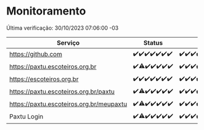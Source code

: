 # Monitoramento

Última verificação: 30/10/2023 07:06:00 -03

|Serviço|Status|Últimas 24h|
|---|---|---|
|https://github.com|<span title="2023-10-23: OK=24">✔️</span><span title="2023-10-24: OK=24">✔️</span><span title="2023-10-25: OK=24">✔️</span><span title="2023-10-26: OK=24">✔️</span><span title="2023-10-27: OK=24">✔️</span><span title="2023-10-28: OK=24">✔️</span><span title="2023-10-29: OK=11">✔️</span>|<span title="29/10/2023 08:02:00 -03 : 200">✔️</span><span title="29/10/2023 09:09:00 -03 : 200">✔️</span><span title="29/10/2023 10:05:00 -03 : 200">✔️</span><span title="29/10/2023 11:03:00 -03 : 200">✔️</span><span title="29/10/2023 12:03:00 -03 : 200">✔️</span><span title="29/10/2023 13:06:00 -03 : 200">✔️</span><span title="29/10/2023 14:02:00 -03 : 200">✔️</span><span title="29/10/2023 15:07:00 -03 : 200">✔️</span><span title="29/10/2023 16:02:00 -03 : 200">✔️</span><span title="29/10/2023 17:04:00 -03 : 200">✔️</span><span title="29/10/2023 18:03:00 -03 : 200">✔️</span><span title="29/10/2023 19:03:00 -03 : 200">✔️</span><span title="29/10/2023 20:04:00 -03 : 200">✔️</span><span title="29/10/2023 21:29:00 -03 : 200">✔️</span><span title="29/10/2023 22:42:00 -03 : 200">✔️</span><span title="29/10/2023 23:15:00 -03 : 200">✔️</span><span title="30/10/2023 00:07:00 -03 : 200">✔️</span><span title="30/10/2023 01:07:00 -03 : 200">✔️</span><span title="30/10/2023 02:06:00 -03 : 200">✔️</span><span title="30/10/2023 03:08:00 -03 : 200">✔️</span><span title="30/10/2023 04:06:00 -03 : 200">✔️</span><span title="30/10/2023 05:08:00 -03 : 200">✔️</span><span title="30/10/2023 06:06:00 -03 : 200">✔️</span><span title="30/10/2023 07:06:00 -03 : 200">✔️</span>|
|https://paxtu.escoteiros.org.br|<span title="2023-10-23: OK=24">✔️</span><span title="2023-10-24: OK=17, Falhas=7">⚠️</span><span title="2023-10-25: OK=24">✔️</span><span title="2023-10-26: OK=24">✔️</span><span title="2023-10-27: OK=24">✔️</span><span title="2023-10-28: OK=24">✔️</span><span title="2023-10-29: OK=11">✔️</span>|<span title="29/10/2023 08:02:00 -03 : 200">✔️</span><span title="29/10/2023 09:09:00 -03 : 200">✔️</span><span title="29/10/2023 10:05:00 -03 : 200">✔️</span><span title="29/10/2023 11:03:00 -03 : 200">✔️</span><span title="29/10/2023 12:03:00 -03 : 200">✔️</span><span title="29/10/2023 13:06:00 -03 : 200">✔️</span><span title="29/10/2023 14:02:00 -03 : 200">✔️</span><span title="29/10/2023 15:07:00 -03 : 200">✔️</span><span title="29/10/2023 16:02:00 -03 : 200">✔️</span><span title="29/10/2023 17:04:00 -03 : 200">✔️</span><span title="29/10/2023 18:03:00 -03 : 200">✔️</span><span title="29/10/2023 19:03:00 -03 : 200">✔️</span><span title="29/10/2023 20:04:00 -03 : 200">✔️</span><span title="29/10/2023 21:29:00 -03 : 200">✔️</span><span title="29/10/2023 22:42:00 -03 : 200">✔️</span><span title="29/10/2023 23:15:00 -03 : 200">✔️</span><span title="30/10/2023 00:07:00 -03 : 200">✔️</span><span title="30/10/2023 01:07:00 -03 : 200">✔️</span><span title="30/10/2023 02:06:00 -03 : 200">✔️</span><span title="30/10/2023 03:08:00 -03 : 200">✔️</span><span title="30/10/2023 04:06:00 -03 : 200">✔️</span><span title="30/10/2023 05:08:00 -03 : 200">✔️</span><span title="30/10/2023 06:06:00 -03 : 200">✔️</span><span title="30/10/2023 07:06:00 -03 : 200">✔️</span>|
|https://escoteiros.org.br|<span title="2023-10-23: OK=24">✔️</span><span title="2023-10-24: OK=24">✔️</span><span title="2023-10-25: OK=24">✔️</span><span title="2023-10-26: OK=24">✔️</span><span title="2023-10-27: OK=24">✔️</span><span title="2023-10-28: OK=24">✔️</span><span title="2023-10-29: OK=11">✔️</span>|<span title="29/10/2023 08:02:00 -03 : 200">✔️</span><span title="29/10/2023 09:09:00 -03 : 200">✔️</span><span title="29/10/2023 10:05:00 -03 : 200">✔️</span><span title="29/10/2023 11:03:00 -03 : 200">✔️</span><span title="29/10/2023 12:03:00 -03 : 200">✔️</span><span title="29/10/2023 13:06:00 -03 : 200">✔️</span><span title="29/10/2023 14:02:00 -03 : 200">✔️</span><span title="29/10/2023 15:07:00 -03 : 200">✔️</span><span title="29/10/2023 16:02:00 -03 : 200">✔️</span><span title="29/10/2023 17:04:00 -03 : 200">✔️</span><span title="29/10/2023 18:03:00 -03 : 200">✔️</span><span title="29/10/2023 19:03:00 -03 : 200">✔️</span><span title="29/10/2023 20:04:00 -03 : 200">✔️</span><span title="29/10/2023 21:29:00 -03 : 200">✔️</span><span title="29/10/2023 22:42:00 -03 : 200">✔️</span><span title="29/10/2023 23:15:00 -03 : 200">✔️</span><span title="30/10/2023 00:07:00 -03 : 200">✔️</span><span title="30/10/2023 01:07:00 -03 : 200">✔️</span><span title="30/10/2023 02:06:00 -03 : 200">✔️</span><span title="30/10/2023 03:08:00 -03 : 200">✔️</span><span title="30/10/2023 04:06:00 -03 : 200">✔️</span><span title="30/10/2023 05:08:00 -03 : 200">✔️</span><span title="30/10/2023 06:06:00 -03 : 200">✔️</span><span title="30/10/2023 07:06:00 -03 : 200">✔️</span>|
|https://paxtu.escoteiros.org.br/paxtu|<span title="2023-10-23: OK=24">✔️</span><span title="2023-10-24: OK=17, Falhas=7">⚠️</span><span title="2023-10-25: OK=24">✔️</span><span title="2023-10-26: OK=24">✔️</span><span title="2023-10-27: OK=24">✔️</span><span title="2023-10-28: OK=24">✔️</span><span title="2023-10-29: OK=11">✔️</span>|<span title="29/10/2023 08:02:00 -03 : 200">✔️</span><span title="29/10/2023 09:09:00 -03 : 200">✔️</span><span title="29/10/2023 10:05:00 -03 : 200">✔️</span><span title="29/10/2023 11:03:00 -03 : 200">✔️</span><span title="29/10/2023 12:03:00 -03 : 200">✔️</span><span title="29/10/2023 13:06:00 -03 : 200">✔️</span><span title="29/10/2023 14:02:00 -03 : 200">✔️</span><span title="29/10/2023 15:07:00 -03 : 200">✔️</span><span title="29/10/2023 16:02:00 -03 : 200">✔️</span><span title="29/10/2023 17:04:00 -03 : 200">✔️</span><span title="29/10/2023 18:03:00 -03 : 200">✔️</span><span title="29/10/2023 19:03:00 -03 : 200">✔️</span><span title="29/10/2023 20:04:00 -03 : 200">✔️</span><span title="29/10/2023 21:29:00 -03 : 200">✔️</span><span title="29/10/2023 22:42:00 -03 : 200">✔️</span><span title="29/10/2023 23:15:00 -03 : 200">✔️</span><span title="30/10/2023 00:07:00 -03 : 200">✔️</span><span title="30/10/2023 01:07:00 -03 : 200">✔️</span><span title="30/10/2023 02:06:00 -03 : 200">✔️</span><span title="30/10/2023 03:08:00 -03 : 200">✔️</span><span title="30/10/2023 04:06:00 -03 : 200">✔️</span><span title="30/10/2023 05:08:00 -03 : 200">✔️</span><span title="30/10/2023 06:06:00 -03 : 200">✔️</span><span title="30/10/2023 07:06:00 -03 : 200">✔️</span>|
|https://paxtu.escoteiros.org.br/meupaxtu|<span title="2023-10-23: OK=24">✔️</span><span title="2023-10-24: OK=17, Falhas=7">⚠️</span><span title="2023-10-25: OK=24">✔️</span><span title="2023-10-26: OK=24">✔️</span><span title="2023-10-27: OK=24">✔️</span><span title="2023-10-28: OK=24">✔️</span><span title="2023-10-29: OK=11">✔️</span>|<span title="29/10/2023 08:02:00 -03 : 200">✔️</span><span title="29/10/2023 09:09:00 -03 : 200">✔️</span><span title="29/10/2023 10:05:00 -03 : 200">✔️</span><span title="29/10/2023 11:03:00 -03 : 200">✔️</span><span title="29/10/2023 12:03:00 -03 : 200">✔️</span><span title="29/10/2023 13:06:00 -03 : 200">✔️</span><span title="29/10/2023 14:02:00 -03 : 200">✔️</span><span title="29/10/2023 15:07:00 -03 : 200">✔️</span><span title="29/10/2023 16:02:00 -03 : 200">✔️</span><span title="29/10/2023 17:04:00 -03 : 200">✔️</span><span title="29/10/2023 18:03:00 -03 : 200">✔️</span><span title="29/10/2023 19:03:00 -03 : 200">✔️</span><span title="29/10/2023 20:04:00 -03 : 200">✔️</span><span title="29/10/2023 21:29:00 -03 : 200">✔️</span><span title="29/10/2023 22:42:00 -03 : 200">✔️</span><span title="29/10/2023 23:15:00 -03 : 200">✔️</span><span title="30/10/2023 00:07:00 -03 : 200">✔️</span><span title="30/10/2023 01:07:00 -03 : 200">✔️</span><span title="30/10/2023 02:06:00 -03 : 200">✔️</span><span title="30/10/2023 03:08:00 -03 : 200">✔️</span><span title="30/10/2023 04:06:00 -03 : 200">✔️</span><span title="30/10/2023 05:08:00 -03 : 200">✔️</span><span title="30/10/2023 06:06:00 -03 : 200">✔️</span><span title="30/10/2023 07:06:00 -03 : 200">✔️</span>|
|Paxtu Login|<span title="2023-10-23: OK=24">✔️</span><span title="2023-10-24: OK=17, Falhas=7">⚠️</span><span title="2023-10-25: OK=24">✔️</span><span title="2023-10-26: OK=24">✔️</span><span title="2023-10-27: OK=24">✔️</span><span title="2023-10-28: OK=24">✔️</span><span title="2023-10-29: OK=11">✔️</span>|<span title="29/10/2023 08:02:00 -03 : 200">✔️</span><span title="29/10/2023 09:09:00 -03 : 200">✔️</span><span title="29/10/2023 10:05:00 -03 : 200">✔️</span><span title="29/10/2023 11:03:00 -03 : 200">✔️</span><span title="29/10/2023 12:03:00 -03 : 200">✔️</span><span title="29/10/2023 13:06:00 -03 : 200">✔️</span><span title="29/10/2023 14:02:00 -03 : 200">✔️</span><span title="29/10/2023 15:07:00 -03 : 200">✔️</span><span title="29/10/2023 16:02:00 -03 : 200">✔️</span><span title="29/10/2023 17:04:00 -03 : 200">✔️</span><span title="29/10/2023 18:03:00 -03 : 200">✔️</span><span title="29/10/2023 19:03:00 -03 : 200">✔️</span><span title="29/10/2023 20:04:00 -03 : 200">✔️</span><span title="29/10/2023 21:29:00 -03 : 200">✔️</span><span title="29/10/2023 22:42:00 -03 : 200">✔️</span><span title="29/10/2023 23:15:00 -03 : 200">✔️</span><span title="30/10/2023 00:07:00 -03 : 200">✔️</span><span title="30/10/2023 01:07:00 -03 : 200">✔️</span><span title="30/10/2023 02:06:00 -03 : 200">✔️</span><span title="30/10/2023 03:08:00 -03 : 200">✔️</span><span title="30/10/2023 04:06:00 -03 : 200">✔️</span><span title="30/10/2023 05:08:00 -03 : 200">✔️</span><span title="30/10/2023 06:06:00 -03 : 200">✔️</span><span title="30/10/2023 07:06:00 -03 : 200">✔️</span>|
